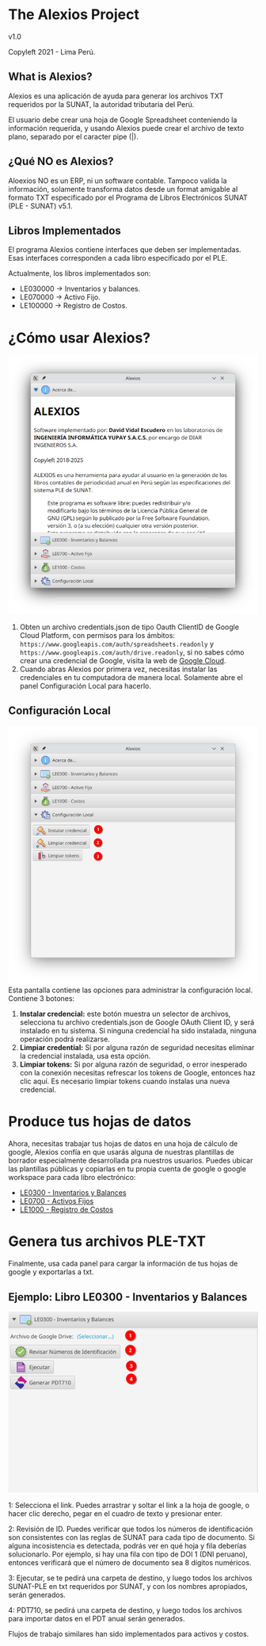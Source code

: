 # The Alexios Project

v1.0

Copyleft 2021 - Lima Perú.

## What is Alexios?

Alexios es una aplicación de ayuda para generar los archivos TXT requeridos por la SUNAT,
la autoridad tributaria del Perú.

El usuario debe crear una hoja de Google Spreadsheet conteniendo la información
requerida, y usando Alexios puede crear el archivo de texto plano, separado por
el caracter pipe (|).

## ¿Qué NO es Alexios?

Aloexios NO es un ERP, ni un software contable. Tampoco valida la información,
solamente transforma datos desde un format amigable al formato TXT especificado
por el Programa de Libros Electrónicos SUNAT (PLE - SUNAT) v5.1.

## Libros Implementados

El programa Alexios contiene interfaces que deben ser implementadas. Esas
interfaces corresponden a cada libro especificado por el PLE.

Actualmente, los libros implementados son:

- LE030000 -> Inventarios y balances.
- LE070000 -> Activo Fijo.
- LE100000 -> Registro de Costos.

# ¿Cómo usar Alexios?
![Alexios Principal](img/alexios_01.png)
1. Obten un archivo credentials.json de tipo Oauth ClientID de Google Cloud Platform,
con permisos para los ámbitos: ``https://www.googleapis.com/auth/spreadsheets.readonly`` 
y ``https://www.googleapis.com/auth/drive.readonly``, si no sabes
cómo crear una credencial de Google, visita la web de [Google Cloud](https://developers.google.com/workspace/guides/create-credentials#oauth-client-id).
2. Cuando abras Alexios por primera vez, necesitas instalar las credenciales
en tu computadora de manera local. Solamente abre el panel Configuración Local para hacerlo.

## Configuración Local
![Alexios Local Settings Screen](img/alexios_02.png)
Esta pantalla contiene las opciones para administrar la configuración local.
Contiene 3 botones:
1. **Instalar credencial:** este botón muestra un selector de archivos,
selecciona tu archivo credentials.json de Google OAuth Client ID,
y será instalado en tu sistema. Si ninguna credencial ha sido instalada,
ninguna operación podrá realizarse.
2. **Limpiar credential:** Si por alguna razón de seguridad necesitas eliminar
la credencial instalada, usa esta opción.
3. **Limpiar tokens:** Si por alguna razón de seguridad, o error inesperado con la conexión
necesitas refrescar los tokens de Google, entonces haz clic aquí.
Es necesario limpiar tokens cuando instalas una nueva credencial.

# Produce tus hojas de datos
Ahora, necesitas trabajar tus hojas de datos en una hoja de cálculo de google,
Alexios confía en que usarás alguna de nuestras plantillas de borrador especialmente
desarrollada pra nuestros usuarios. Puedes ubicar las plantillas públicas y copiarlas
en tu propia cuenta de google o google workspace para cada libro electrónico:

- [LE0300 - Inventarios y Balances](https://docs.google.com/spreadsheets/d/17RbDdM_3AElQeiNDf9Q94spKr4RnXQlX6hRfXqu14hs/edit?usp=sharing)
- [LE0700 - Activos Fijos](https://docs.google.com/spreadsheets/d/1Z1KgeRMDz-esVx6Frn3qSQHmgUbeCrOHenc1aeM_x3M/edit?usp=sharing)
- [LE1000 - Registro de Costos](https://docs.google.com/spreadsheets/d/11REGGW1qw1qJ3VbZgPkpco0rgJlpMnZn_vGKS6XyV9w/edit?usp=sharing)

# Genera tus archivos PLE-TXT
Finalmente, usa cada panel para cargar la información de tus hojas de google y exportarlas a txt.

## Ejemplo: Libro LE0300 - Inventarios y Balances

![Alexios Balances Screen](img/alexios_03.png)

1: Selecciona el link. Puedes arrastrar y soltar el link a la hoja de google,
o hacer clic derecho, pegar en el cuadro de texto y presionar enter.

2: Revisión de ID. Puedes verificar que todos los números de identificación son consistentes
con las reglas de SUNAT para cada tipo de documento. Si alguna incosistencia es detectada,
podrás ver en qué hoja y fila deberías solucionarlo. Por ejemplo, si hay una fila con tipo de DOI
1 (DNI peruano), entonces verificará que el número de documento sea 8 dígitos numéricos.

3: Ejecutar, se te pedirá una carpeta de destino, y luego todos los archivos
SUNAT-PLE en txt requeridos por SUNAT, y con los nombres apropiados, serán generados.

4: PDT710, se pedirá una carpeta de destino, y luego todos los archivos para importar
datos en el PDT anual serán generados.

Flujos de trabajo similares han sido implementados para activos y costos.